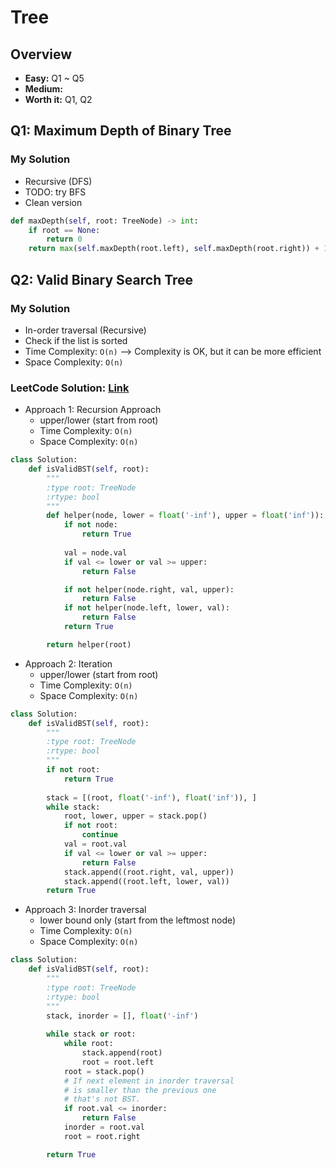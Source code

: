 # Tree
## Overview
*   **Easy:** Q1 ~ Q5
*   **Medium:**
*   **Worth it:** Q1, Q2
## Q1: Maximum Depth of Binary Tree
### My Solution
*   Recursive (DFS)
*   TODO: try BFS
*   Clean version
```python
def maxDepth(self, root: TreeNode) -> int:
    if root == None:
        return 0
    return max(self.maxDepth(root.left), self.maxDepth(root.right)) + 1
```
## Q2: Valid Binary Search Tree
### My Solution
*   In-order traversal (Recursive) 
*   Check if the list is sorted
*   Time Complexity: `O(n)` --> Complexity is OK, but it can be more efficient
*   Space Complexity: `O(n)`
### LeetCode Solution: [Link](https://leetcode.com/problems/validate-binary-search-tree/solution/)
*   Approach 1: Recursion Approach
    *   upper/lower (start from root)
    *   Time Complexity: `O(n)`
    *   Space Complexity: `O(n)`
```python
class Solution:
    def isValidBST(self, root):
        """
        :type root: TreeNode
        :rtype: bool
        """
        def helper(node, lower = float('-inf'), upper = float('inf')):
            if not node:
                return True
            
            val = node.val
            if val <= lower or val >= upper:
                return False

            if not helper(node.right, val, upper):
                return False
            if not helper(node.left, lower, val):
                return False
            return True

        return helper(root)
```
*   Approach 2: Iteration
    *   upper/lower (start from root)
    * Time Complexity: `O(n)`
    * Space Complexity: `O(n)`
```python
class Solution:
    def isValidBST(self, root):
        """
        :type root: TreeNode
        :rtype: bool
        """
        if not root:
            return True
            
        stack = [(root, float('-inf'), float('inf')), ] 
        while stack:
            root, lower, upper = stack.pop()
            if not root:
                continue
            val = root.val
            if val <= lower or val >= upper:
                return False
            stack.append((root.right, val, upper))
            stack.append((root.left, lower, val))
        return True  
```
*   Approach 3: Inorder traversal
    * lower bound only (start from the leftmost node)
    * Time Complexity: `O(n)`
    * Space Complexity: `O(n)`
```python
class Solution:
    def isValidBST(self, root):
        """
        :type root: TreeNode
        :rtype: bool
        """
        stack, inorder = [], float('-inf')
        
        while stack or root:
            while root:
                stack.append(root)
                root = root.left
            root = stack.pop()
            # If next element in inorder traversal
            # is smaller than the previous one
            # that's not BST.
            if root.val <= inorder:
                return False
            inorder = root.val
            root = root.right

        return True
```